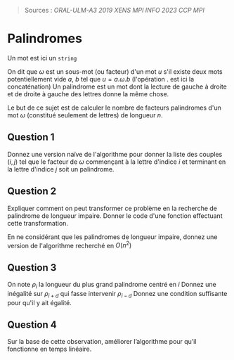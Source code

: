 > Sources :
> *ORAL-ULM-A3 2019 XENS MPI*
> *INFO 2023 CCP MPI*

# Palindromes
Un mot est ici un `string`

On dit que $\omega$ est un sous-mot (ou facteur) d'un mot $u$ s'il existe deux mots potentiellement vide $a$, $b$ tel que $u=a.\omega.b$ (l'opération $.$ est ici la concaténation)
Un palindrome est un mot dont la lecture de gauche à droite et de droite à gauche des lettres donne la même chose.

Le but de ce sujet est de calculer le nombre de facteurs palindromes d'un mot $\omega$ (constitué seulement de lettres) de longueur $n$.
## Question 1

Donnez une version naïve de l'algorithme pour donner la liste des couples $(i,j)$ tel que le facteur de $\omega$ commençant à la lettre d'indice $i$ et terminant en la lettre d'indice $j$ soit un palindrome. 

## Question 2
Expliquer comment on peut transformer ce problème en la recherche de palindrome de longueur impaire. Donner le code d'une fonction effectuant cette transformation.

En ne considérant que les palindromes de longueur impaire, donnez une version de l'algorithme recherché en $O(n^2)$ 

## Question 3
On note $\rho_i$ la longueur du plus grand palindrome centré en $i$
Donnez une inégalité sur $\rho_{i+d}$ qui fasse intervenir $\rho_{i-d}$
Donnez une condition suffisante pour qu'il y ait égalité.

## Question 4

Sur la base de cette observation, améliorer l’algorithme pour qu’il fonctionne en temps linéaire.
<!--stackedit_data:
eyJoaXN0b3J5IjpbLTEzMTcyNzc0NDksLTY5NjgxMzQwMSwtMz
M1OTQ1MTA0LDEwODI0MTE1MDZdfQ==
-->